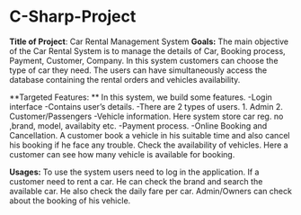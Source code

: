 # C-Sharp-Project

**Title of Project**: Car Rental Management System
**Goals:** The main objective of the Car Rental System is to manage the details of Car, Booking process, Payment, Customer, Company. In this system customers can choose the type of car they need. The users can have simultaneously access the database containing the rental orders and vehicles availability.


**Targeted Features: **
In this system, we build some features.
-Login interface
-Contains user’s details.
-There are 2 types of users.
       1. Admin
       2. Customer/Passengers
-Vehicle information.
Here system store car reg. no ,brand, model, availabity etc.
-Payment process.
-Online Booking and Cancellation.
A customer book a vehicle in his suitable time and also cancel his booking if he face any trouble.
Check the availability of vehicles.
Here a customer can see how many vehicle is available for booking.



**Usages:**
To use the system users need to log in the application. 
If a customer need to rent a car. He can check the brand and search the available car. He also check the daily fare per car. Admin/Owners can check about the booking of his vehicle. 

